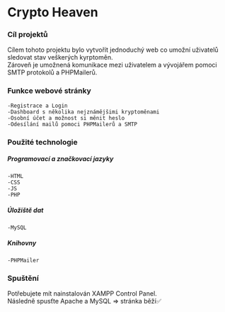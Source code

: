 
# Crypto Heaven

### Cíl projektů

Cílem tohoto projektu bylo vytvořít jednoduchý web co umožní uživatelů sledovat stav veškerých kyrptoměn.<br>
Zároveň je umožnená komunikace mezi uživatelem a vývojářem pomoci SMTP protokolů a PHPMailerů.

### Funkce webové stránky

    -Registrace a Login
    -Dashboard s několika nejznámějšimi kryptoměnami
    -Osobní účet a možnost si měnit heslo
    -Odesílání mailů pomoci PHPMailerů a SMTP 

### Použité technologie

  ##### Programovací a značkovací jazyky
  
    -HTML
    -CSS
    -JS
    -PHP
  
  ##### Úložiště dat
    -MySQL
  
  ##### Knihovny
    -PHPMailer
    
### Spuštění 

Potřebujete mít nainstalován XAMPP Control Panel.<br>
Následně spusťte Apache a MySQL => stránka běží✅
  
    



